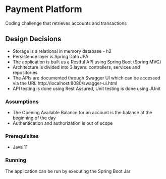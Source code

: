 # Payment Platform
Coding challenge that retrieves accounts and transactions

## Design Decisions
- Storage is a relational in memory database - h2
- Persistence layer is Spring Data JPA
- The application is built as a Restful API using Spring Boot (Spring MVC)
- Architecture is divided into 3 layers: controllers, services and repositories
- The APIs are documented through Swagger UI which can be accessed via the URL http://localhost:8080/swagger-ui.html
- API testing is done using Rest Assured, Unit testing is done using JUnit

### Assumptions
- The Opening Available Balance for an account is the balance at the beginning of the day
- Authentication and authorization is out of scope

### Prerequisites
- Java 11

### Running
The application can be run by executing the Spring Boot Jar
